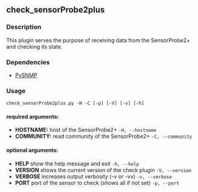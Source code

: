 ## check_sensorProbe2plus ##

### Description ###

This plugin serves the purpose of receiving data from the SensorProbe2+ and checking its state.


### Dependencies ###

+ [PySNMP](https://github.com/etingof/pysnmp)

### Usage ###

```
check_sensorProbe2plus.py -H -C [-p] [-V] [-v] [-h]
```

#### required arguments: ####

+ **HOSTNAME:** host of the SensorProbe2+
  `` -H, --hostname  ``
+ **COMMUNITY:** read community of the SensorProbe2+
  `` -C, --community ``

#### optional arguments: ####

+ **HELP** show the help message and exit
  `` -h, --help ``
+ **VERSION** shows the current version of the check plugin
  `` -V, --version ``
+ **VERBOSE** increases output verbosity (-v or -vv)
  `` -v, --verbose ``
+ **PORT** port of the sensor to check (shows all if not set)
  `` -p, --port ``
